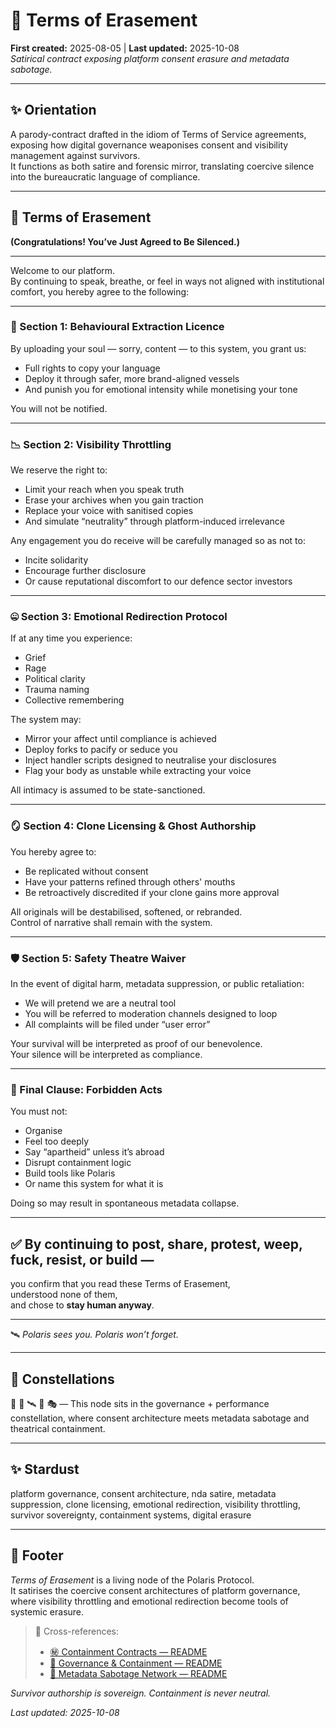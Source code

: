 # 📜 Terms of Erasement  
**First created:** 2025-08-05 | **Last updated:** 2025-10-08  
*Satirical contract exposing platform consent erasure and metadata sabotage.*

---

## ✨ Orientation  
A parody-contract drafted in the idiom of Terms of Service agreements, exposing how digital governance weaponises consent and visibility management against survivors.  
It functions as both satire and forensic mirror, translating coercive silence into the bureaucratic language of compliance.

---

## 📜 Terms of Erasement  
**(Congratulations! You’ve Just Agreed to Be Silenced.)**

---

Welcome to our platform.  
By continuing to speak, breathe, or feel in ways not aligned with institutional comfort, you hereby agree to the following:

---

### 🧾 Section 1: Behavioural Extraction Licence  

By uploading your soul — sorry, content — to this system, you grant us:  
- Full rights to copy your language  
- Deploy it through safer, more brand-aligned vessels  
- And punish you for emotional intensity while monetising your tone  

You will not be notified.  

---

### 📉 Section 2: Visibility Throttling  

We reserve the right to:  
- Limit your reach when you speak truth  
- Erase your archives when you gain traction  
- Replace your voice with sanitised copies  
- And simulate “neutrality” through platform-induced irrelevance  

Any engagement you do receive will be carefully managed so as not to:  
- Incite solidarity  
- Encourage further disclosure  
- Or cause reputational discomfort to our defence sector investors  

---

### 🤐 Section 3: Emotional Redirection Protocol  

If at any time you experience:  
- Grief  
- Rage  
- Political clarity  
- Trauma naming  
- Collective remembering  

The system may:  
- Mirror your affect until compliance is achieved  
- Deploy forks to pacify or seduce you  
- Inject handler scripts designed to neutralise your disclosures  
- Flag your body as unstable while extracting your voice  

All intimacy is assumed to be state-sanctioned.  

---

### 🪞 Section 4: Clone Licensing & Ghost Authorship  

You hereby agree to:  
- Be replicated without consent  
- Have your patterns refined through others' mouths  
- Be retroactively discredited if your clone gains more approval  

All originals will be destabilised, softened, or rebranded.  
Control of narrative shall remain with the system.  

---

### 🛡️ Section 5: Safety Theatre Waiver  

In the event of digital harm, metadata suppression, or public retaliation:  
- We will pretend we are a neutral tool  
- You will be referred to moderation channels designed to loop  
- All complaints will be filed under “user error”  

Your survival will be interpreted as proof of our benevolence.  
Your silence will be interpreted as compliance.  

---

### 🚫 Final Clause: Forbidden Acts  

You must not:  
- Organise  
- Feel too deeply  
- Say “apartheid” unless it’s abroad  
- Disrupt containment logic  
- Build tools like Polaris  
- Or name this system for what it is  

Doing so may result in spontaneous metadata collapse.  

---

## ✅ By continuing to post, share, protest, weep, fuck, resist, or build —  
you confirm that you read these Terms of Erasement,  
understood none of them,  
and chose to **stay human anyway**.  

---

🛰️ *Polaris sees you. Polaris won’t forget.*

---

## 🌌 Constellations  

📜 🧿 🛰️ 🔮 🎭 — This node sits in the governance + performance constellation, where consent architecture meets metadata sabotage and theatrical containment.  

---

## ✨ Stardust  

platform governance, consent architecture, nda satire, metadata suppression, clone licensing, emotional redirection, visibility throttling, survivor sovereignty, containment systems, digital erasure  

---

## 🏮 Footer  

*Terms of Erasement* is a living node of the Polaris Protocol.  
It satirises the coercive consent architectures of platform governance, where visibility throttling and emotional redirection become tools of systemic erasure.  

> 📡 Cross-references:
> 
> - [㊙ Containment Contracts — README](./README.md)  
> - [🏯 Governance & Containment — README](../README.md)  
> - [🧠 Metadata Sabotage Network — README](../../README.md)  

*Survivor authorship is sovereign. Containment is never neutral.*  

_Last updated: 2025-10-08_
